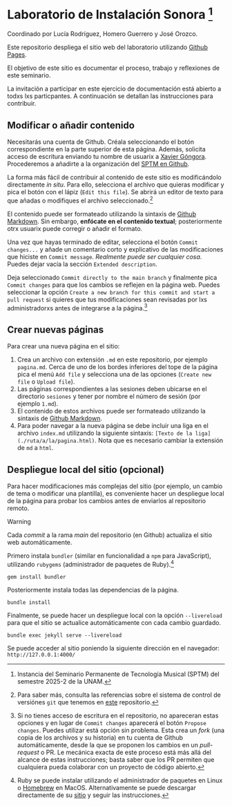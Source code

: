 # Laboratorio de Instalación Sonora [^sptm]

Coordinado por Lucía Rodríguez, Homero Guerrero y José Orozco.

Este repositorio despliega el sitio web del laboratorio utilizando
[Github Pages](https://docs.github.com/es/pages).

[^sptm]: Instancia del Seminario Permanente de Tecnología Musical (SPTM) del
semestre 2025-2 de la UNAM.

El objetivo de este sitio es documentar el proceso, trabajo y reflexiones de este
seminario.

La invitación a participar en este ejercicio de documentación está abierto a
todxs lxs particpantes.
A continuación se detallan las instrucciones para contribuir.

## Modificar o añadir contenido

Necesitarás una cuenta de Github. Créala seleccionando el botón correspondiente
en la parte superior de esta página. Además, solicita acceso de escritura
enviando tu nombre de usuarix a
[Xavier Góngora](mailto:xavier.gongora@comunidad.unam.mx).
Procederemos a añadirte a la organización del
[SPTM en Github](https://github.com/sptm-unam).

La forma más fácil de contribuir al contenido de este sitio es modificándolo
directamente _in situ_. Para ello, selecciona el archivo que quieras modificar
y pica el botón con el lápiz (`Edit this file`).
Se abrirá un editor de texto para que añadas o modifiques el archivo
seleccionado.[^git]

[^git]: Para saber más, consulta las referencias sobre el sistema de control
de versiónes `git` que tenemos en
[este](https://github.com/sptm-unam/sptm-docs/blob/main/git_tutorial.md)
repositorio.

El contenido puede ser formateado utilizando la sintaxis de
[Github Markdown](https://docs.github.com/en/get-started/writing-on-github/getting-started-with-writing-and-formatting-on-github/basic-writing-and-formatting-syntax).
Sin embargo, **enfócate en el contenido textual**; posteriormente otrx usuarix
puede corregir o añadir el formato.

Una vez que hayas terminado de editar, selecciona el botón `Commit changes...`
y añade un comentario corto y explicativo de las modificaciones que hiciste
en `Commit message`. _Realmente puede ser cualquier cosa_. Puedes dejar vacía la
sección `Extended description`.

Deja seleccionado `Commit directly to the main branch` y finalmente pica
`Commit changes` para que los cambios se reflejen en la página web. Puedes
seleccionar la opción `Create a new branch for this commit and start a pull request`
si quieres que tus modificaciones sean revisadas por lxs administradorxs antes de
integrarse a la página.[^acceso]

[^acceso]: Si no tienes acceso de escritura en el repositorio, no apareceran estas
opciones y en lugar de `Commit changes` aparecerá el botón `Propose changes`.
Puedes utilizar está opción sin problema. Esta crea un _fork_ (una copia de
los archivos y su historia) en tu cuenta de Github automáticamente, desde la
que se proponen los cambios en un _pull-request_ o PR. Le mecánica exacta de
este proceso está más allá del alcance de estas instrucciones; basta saber que
los PR permiten que cualquiera pueda colaborar con un proyecto de código abierto.


## Crear nuevas páginas

Para crear una nueva página en el sitio:

1. Crea un archivo con extensión `.md` en este repositorio, por ejemplo `pagina.md`.
Cerca de uno de los bordes inferiores del tope de la página pica el menú `Add file`
y selecciona una de las opciones (`Create new file` o `Upload file`).
1. Las páginas correspondientes a las sesiones deben ubicarse en el directorio `sesiones`
  y tener por nombre el número de sesión (por ejemplo `1.md`).
1. El contenido de estos archivos puede ser formateado utilizando la sintaxis de
[Github Markdown](https://docs.github.com/en/get-started/writing-on-github/getting-started-with-writing-and-formatting-on-github/basic-writing-and-formatting-syntax).
1. Para poder navegar a la nueva página se debe incluir una liga en el archivo `index.md` utilizando la siguiente sintaxis:
`[Texto de la liga](./ruta/a/la/pagina.html)`.
Nota que es necesario cambiar la extensión de `md` a `html`.

## Despliegue local del sitio (opcional)

Para hacer modificaciones más complejas del sitio (por ejemplo, un cambio de tema
o modificar una plantilla), es conveniente hacer un despliegue local de la página
para probar los cambios antes de enviarlos al repositorio remoto.

> [!WARNING]
> Cada _commit_ a la rama _main_ del repositorio (en Github)
> actualiza el sitio web automáticamente.

Primero instala `bundler` (similar en funcionalidad a `npm` para JavaScript),
utilizando `rubygems` (administrador de paquetes de Ruby).[^ruby]

[^ruby]: Ruby se puede instalar utilizando el administrador de paquetes en Linux
  o [Homebrew](https://brew.sh/) en MacOS.
  Alternativamente se puede descargar directamente de su
  [sitio](https://rubygems.org/pages/download)
  y seguir las instrucciones.

``` shell
gem install bundler
```

Posteriormente instala todas las dependencias de la página.

``` shell
bundle install
```

Finalmente, se puede hacer un despliegue local con la opción `--livereload` para
que el sitio se actualice automáticamente con cada cambio guardado.

``` shell
bundle exec jekyll serve --livereload
```

Se puede acceder al sitio poniendo la siguiente dirección en el navegador:
`http://127.0.0.1:4000/`
